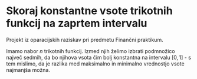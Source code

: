 # Skoraj konstantne vsote trikotnih funkcij na zaprtem intervalu
 Projekt iz oparacijskih raziskav pri predmetu Finančni praktikum.

Imamo nabor $n$ trikotnih funkcij. Izmed njih želimo izbrati podmnožico največ sedmih, da bo njihova vsota čim bolj konstantna na intervalu $[0,1]$ - s tem mislimo, da je razlika med maksimalno in minimalno vrednostjo vsote najmanjša možna. 
